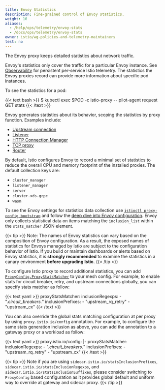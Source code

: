 ```yaml
---
title: Envoy Statistics
description: Fine-grained control of Envoy statistics.
weight: 10
aliases:
  - /help/ops/telemetry/envoy-stats
  - /docs/ops/telemetry/envoy-stats
owner: istio/wg-policies-and-telemetry-maintainers
test: no
---
```


The Envoy proxy keeps detailed statistics about network traffic.

Envoy's statistics only cover the traffic for a particular Envoy instance.  See
[Observability](/docs/tasks/observability/) for persistent per-service Istio telemetry.  The
statistics the Envoy proxies record can provide more information about specific pod instances.

To see the statistics for a pod:

{{< text bash >}}
$ kubectl exec $POD -c istio-proxy -- pilot-agent request GET stats
{{< /text >}}

Envoy generates statistics about its behavior, scoping the statistics by proxy function. Examples include:

- [Upstream connection](https://www.envoyproxy.io/docs/envoy/latest/configuration/upstream/cluster_manager/cluster_stats)
- [Listener](https://www.envoyproxy.io/docs/envoy/latest/configuration/listeners/stats)
- [HTTP Connection Manager](https://www.envoyproxy.io/docs/envoy/latest/configuration/http/http_conn_man/stats)
- [TCP proxy](https://www.envoyproxy.io/docs/envoy/latest/configuration/listeners/network_filters/tcp_proxy_filter#statistics)
- [Router](https://www.envoyproxy.io/docs/envoy/latest/configuration/http/http_filters/router_filter.html?highlight=vhost#statistics)

By default, Istio configures Envoy to record a minimal set of statistics to reduce the overall CPU and memory footprint of the installed proxies. The default collection
keys are:

- `cluster_manager`
- `listener_manager`
- `server`
- `cluster.xds-grpc`
- `wasm`

To see the Envoy settings for statistics data collection use
[`istioctl proxy-config bootstrap`](/docs/reference/commands/istioctl/#istioctl-proxy-config-bootstrap) and follow the
[deep dive into Envoy configuration](/docs/ops/diagnostic-tools/proxy-cmd/#deep-dive-into-envoy-configuration).
Envoy only collects statistical data on items matching the `inclusion_list` within
the `stats_matcher` JSON element.

{{< tip >}}
Note: The names of Envoy statistics can vary based on the composition of Envoy configuration. As a result, the exposed names of statistics for Envoys managed by Istio are subject to the configuration behavior of Istio.
If you build or maintain dashboards or alerts based on Envoy statistics, it is **strongly recommended** to examine the statistics in a canary environment **before upgrading Istio**. 
{{< /tip >}}

To configure Istio proxy to record additional statistics, you can add [`ProxyConfig.ProxyStatsMatcher`](/docs/reference/config/istio.mesh.v1alpha1/#ProxyStatsMatcher) to your mesh config. For example, to enable stats for circuit breaker, retry, and upstream connections globally, you can specify stats matcher as follow:

{{< text yaml >}}
proxyStatsMatcher:
  inclusionRegexps:
    - ".*circuit_breakers.*"
  inclusionPrefixes:
    - "upstream_rq_retry"
    - "upstream_cx"
{{< /text >}}

You can also override the global stats matching configuration at per proxy by using `proxy.istio.io/config` annotation. For example, to configure the same stats generation inclusion as above, you can add the annotation to a gateway proxy or a workload as follow:

{{< text yaml >}}
proxy.istio.io/config: |-
  proxyStatsMatcher:
    inclusionRegexps:
    - ".*circuit_breakers.*"
    inclusionPrefixes:
    - "upstream_rq_retry"
    - "upstream_cx"
{{< /text >}}

{{< tip >}}
Note if you are using `sidecar.istio.io/statsInclusionPrefixes`, `sidecar.istio.io/statsInclusionRegexps`, and `sidecar.istio.io/statsInclusionSuffixes`, please consider switching to `ProxyConfig` based configuration as it provides global default and uniform way to override at gateway and sidecar proxy.
{{< /tip >}}
